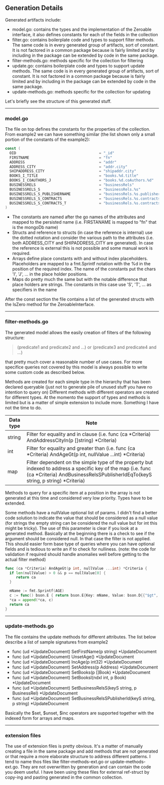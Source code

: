## Generation Details

Generated artifacts include:

- model.go: contains the types and the implementation of the Zeroable interface, it also defines constants for each of the fields in the collection
- filter.go: contains boilerplate code and types to support filter methods. The same code is in every generated group of artifacts, sort of constant.
  It is not factored in a common package because is fairly limited and by including in the package can be extended by code in the same package.
- filter-methods.go: methods specific for the collection for filtering
- update.go: contains boilerplate code and types to support update methods. The same code is in every generated group of artifacts, sort of constant.
  It is not factored in a common package because is fairly limited and by including in the package can be extended by code in the same package.
- update-methods.go: methods specific for the collection for updating

Let's briefly see the structure of this generated stuff.

---
### model.go
The file on top defines the constants for the properties of the collection. From example2 we can have something similar 
(the list shown only a small portion of the constants of the example2):

```go
const (
  OID                                      = "_id"
  FIRSTNAME                                = "fn"
  ADDRESS                                  = "addr"
  ADDRESS_CITY                             = "addr.city"
  SHIPADDRESS_CITY                         = "shipaddr.city"
  BOOKS_I_TITLE                            = "books.%d.title"
  BOOKS_I_COAUTHORS_J                      = "books.%d.coAuthors.%d"
  BUSINESSRELS                             = "businessRels"
  BUSINESSRELS_S                           = "businessRels.%s"
  BUSINESSRELS_S_PUBLISHERNAME             = "businessRels.%s.publisherName"
  BUSINESSRELS_S_CONTRACTS                 = "businessRels.%s.contracts"
  BUSINESSRELS_S_CONTRACTS_T               = "businessRels.%s.contracts.%s"
)
```

- The constants are named after the go names of the attributes and mapped to the persisted name (i.e. FIRSTANAME is mapped to "fn" that is the mongoDb name)
- Structs and reference to structs (in case the reference is internal) use the dotted notation and consider the various path to the attributes
  (i.e. both ADDRESS_CITY and SHIPADDRESS_CITY are generated). In case the reference is external this is not possible and some manual work is required.
- Arrays define place constants with and without index placeholders. Placeholders are mapped to a fmt.Sprintf notation with the %d in the position of the required index.
  The name of the constants put the chars 'I', 'J', ... in the place holder positions.
- Maps do pretty much the same but with the notable difference that place holders are strings. The constants in this case use 'S', 'T', ... as
  specifiers in the name
  
After the const section the file contains a list of the generated structs with the IsZero method for the ZeroableInterface.

---
### filter-methods.go
The generated model allows the easily creation of filters of the following structure:

> (predicate1 and predicate2 and ...) or (predicate3 and predicate4 and ...)

that pretty much cover a reasonable number of use cases. For more specifice queries not covered by this model is always possible to write some custom
code as described below.

Methods are created for each simple type in the hierarchy that has been declared queryable (just not to generate pile of unused stuff you have no intention to query on)
Different methods with different operators are created for different types.
At the momento the support of types and methods is limited but is a matter of simple extension to include more. 
Something I have not the time to do.

| Data type | Note | 
| --------- | ------- | 
| string    | Filter for equality and in clause (i.e. func (ca *Criteria) AndAddressCityIn(p []string) *Criteria) |
| int       | Filter for equality and greater than (i.e. func (ca *Criteria) AndAgeGt(p int, nullValue ...int) *Criteria) |
| map       | Filter dependent on the simple type of the property but indexed to address a specific key of the map (i.e. func (ca *Criteria) AndBusinessRelsSPublisherIdEqTo(keyS string, p string) *Criteria) |

Methods to query for a specific item at a position in the array is not generated at this time and considered very low priority.
Types have to be extended.

Some methods have a nullValue optional list of params. I didn't find a better code solution to indicate the value that should be considered as a null value 
(for strings the empty string can be considered the null value but for int this might be tricky). The use of this parameter is clear if you look at a generated method.
Basically at the beginning there is a check to see if the argument should be considered null. In that case the filter is not applied. This should 
easier form base type of queries where you can have optional fields and is tedious to write an if to check for nulliness.
(note: the code for validation if required should handle anomalies well before getting to the actual filter method)

```go
func (ca *Criteria) AndAgeGt(p int, nullValue ...int) *Criteria {
  if len(nullValue) > 0 && p == nullValue[0] {
     return ca
  }

  mName := fmt.Sprintf(AGE)
  c := func() bson.E { return bson.E{Key: mName, Value: bson.D{{"$gt", p}}} }
  *ca = append(*ca, c)
  return ca
}
```
---
### update-methods.go
The file contains the update methods for different attributes. The list below describe a list of sample signatures from example2

- func (ud *UpdateDocument) SetFirstName(p string) *UpdateDocument
- func (ud *UpdateDocument) UnsetAge() *UpdateDocument
- func (ud *UpdateDocument) IncAge(p int32) *UpdateDocument 
- func (ud *UpdateDocument) SetAddress(p Address) *UpdateDocument
- func (ud *UpdateDocument) SetBooks(p []Book) *UpdateDocument
- func (ud *UpdateDocument) SetBooksI(ndxI int, p Book) *UpdateDocument
- func (ud *UpdateDocument) SetBusinessRelsS(keyS string, p BusinessRel) *UpdateDocument
- func (ud *UpdateDocument) SetBusinessRelsSPublisherId(keyS string, p string) *UpdateDocument

Basically the $set, $unset, $inc operators are supported together with the indexed form for arrays and maps.

---
### extension files
The use of extension files is pretty obvious. It's a matter of manually creating a file in the same package and add methods that are not generated or that require a more elaborate
structure to address different patterns. I tend to name thos files like filter-methods-ext.go or update-methods-ext.go. They are not overwritten by generation
and can contain the code you deem useful. I have been using these files for external ref-struct by copy-ing and pasting generated in the common collection.

